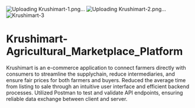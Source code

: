 ![Uploading Krushimart-1.png…]()
![Uploading Krushimart-2.png…]()
![Krushimart-3](https://github.com/user-attachments/assets/96693bad-1f62-4d44-bccc-58f815e76e45)


# Krushimart-Agricultural_Marketplace_Platform
 Krushimart is an e-commerce application to connect farmers directly with consumers to streamline the  supplychain, reduce intermediaries, and ensure fair prices for both farmers and buyers. Reduced the average time from listing to sale through an intuitive user interface and efficient backend processes. Utilized Postman to test and validate API endpoints, ensuring reliable data exchange between client and server. 
